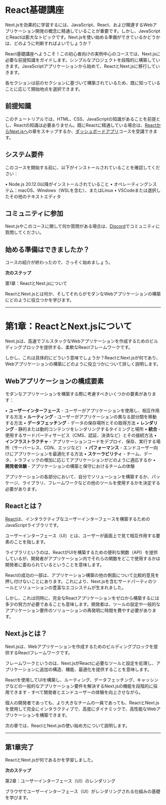 # React基礎講座

Next.jsを効果的に学習するには、JavaScript、React、および関連するWebアプリケーション開発の概念に精通していることが重要です。しかし、JavaScriptとReactは膨大なトピックです。Next.jsを使い始める準備ができているかどうかは、どのように判断すればよいでしょうか？

React基礎講座へようこそ！この初心者向けの実例中心のコースでは、Next.jsに必要な前提知識をガイドします。シンプルなプロジェクトを段階的に構築していきます。JavaScriptアプリケーションから始めて、ReactとNext.jsに移行していきます。

各セクションは前のセクションに基づいて構築されているため、既に知っていることに応じて開始地点を選択できます。

## 前提知識

このチュートリアルでは、HTML、CSS、JavaScriptの知識があることを前提とし、Reactの知識は必要ありません。既にReactに精通している場合は、[ReactからNext.jsへ](https://nextjs.org/learn/react-foundations/from-react-to-nextjs)の章をスキップするか、[ダッシュボードアプリ](https://nextjs.org/learn/dashboard-app)コースを受講できます。

## システム要件

このコースを開始する前に、以下がインストールされていることを確認してください：

• Node.js 20.12.0以降がインストールされていること
• オペレーティングシステム：macOS、Windows（WSLを含む）、またはLinux
• VSCodeまたは選択したその他のテキストエディタ

## コミュニティに参加

Next.jsやこのコースに関して何か質問がある場合は、[Discord](https://discord.gg/Q3AsD4efFC)でコミュニティに質問してください。

## 始める準備はできましたか？

コースの紹介が終わったので、さっそく始めましょう。

**次のステップ**

第1章：ReactとNext.jsについて

ReactとNext.jsとは何か、そしてそれらがモダンなWebアプリケーションの構築にどのように役立つかを学びます。

---

# 第1章：ReactとNext.jsについて

Next.jsは、高速でフルスタックなWebアプリケーションを作成するためのビルディングブロックを提供する、柔軟なReactフレームワークです。

しかし、これは具体的にどういう意味でしょうか？ReactとNext.jsが何であり、Webアプリケーションの構築にどのように役立つかについて詳しく説明します。

## Webアプリケーションの構成要素

モダンなアプリケーションを構築する際に考慮すべきいくつかの要素があります：

• **ユーザーインターフェース** - ユーザーがアプリケーションを使用し、相互作用する方法
• **ルーティング** - ユーザーがアプリケーションの異なる部分間を移動する方法
• **データフェッチング** - データの保存場所とその取得方法
• **レンダリング** - 静的または動的コンテンツをレンダリングするタイミングと場所
• **統合** - 使用するサードパーティサービス（CMS、認証、決済など）とその接続方法
• **インフラストラクチャ** - アプリケーションコードをデプロイ、保存、実行する場所（サーバーレス、CDN、エッジなど）
• **パフォーマンス** - エンドユーザー向けにアプリケーションを最適化する方法
• **スケーラビリティ** - チーム、データ、トラフィックの増加に応じてアプリケーションがどのように適応するか
• **開発者体験** - アプリケーションの構築と保守におけるチームの体験

アプリケーションの各部分において、自分でソリューションを構築するか、パッケージ、ライブラリ、フレームワークなどの他のツールを使用するかを決定する必要があります。

## Reactとは？

[React](https://react.dev/)は、インタラクティブなユーザーインターフェースを構築するためのJavaScriptライブラリです。

ユーザーインターフェース（UI）とは、ユーザーが画面上で見て相互作用する要素のことを指します。

ライブラリというのは、ReactがUIを構築するための便利な関数（API）を提供しているが、開発者がアプリケーション内でそれらの関数をどこで使用するかは開発者に委ねられているということを意味します。

Reactの成功の一部は、アプリケーション構築の他の側面について比較的意見を押し付けないことにあります。これにより、Next.jsを含むサードパーティのツールとソリューションの豊富なエコシステムが生まれました。

しかし、これは同時に、完全なReactアプリケーションをゼロから構築するには多少の努力が必要であることも意味します。開発者は、ツールの設定や一般的なアプリケーション要件のソリューションの再発明に時間を費やす必要があります。

## Next.jsとは？

Next.jsは、Webアプリケーションを作成するためのビルディングブロックを提供するReactフレームワークです。

フレームワークというのは、Next.jsがReactに必要なツールと設定を処理し、アプリケーションに追加の構造、機能、最適化を提供することを意味します。

Reactを使用してUIを構築し、ルーティング、データフェッチング、キャッシングなどの一般的なアプリケーション要件を解決するNext.jsの機能を段階的に採用できます - すべて開発者とエンドユーザーの体験を向上させながら。

個人の開発者であっても、より大きなチームの一員であっても、ReactとNext.jsを使用して完全にインタラクティブで、高度にダイナミックで、高性能なWebアプリケーションを構築できます。

次の章では、ReactとNext.jsの使い始め方について説明します。

---

## 第1章完了

ReactとNext.jsが何であるかを学習しました。

**次のステップ**

第2章：ユーザーインターフェース（UI）のレンダリング

ブラウザでユーザーインターフェース（UI）がレンダリングされる仕組みの基礎を学びます。
